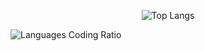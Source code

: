 <p align="center"><img src="https://github-readme-stats.vercel.app/api/top-langs/?username=Aryxst&layout=compact" alt="Top Langs"></img/></p>

![Languages Coding Ratio](https://wakatime.com/share/@018d9414-9aad-4570-b5c3-bc3d4e8eb114/70a13ab7-7858-44fe-abd5-fd995b44e6fb.svg)
